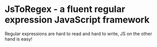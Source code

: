 JsToRegex - a fluent regular expression JavaScript framework
=========

Regular expressions are hard to read and hard to write, JS on the other hand is easy!

